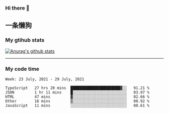 ### Hi there 👋

## 一条懒狗
<!--
**kiss-me-quickly/kiss-me-quickly** is a ✨ _special_ ✨ repository because its `README.md` (this file) appears on your GitHub profile.

Here are some ideas to get you started:

- 🔭 I’m currently working on ...
- 🌱 I’m currently learning ...
- 👯 I’m looking to collaborate on ...
- 🤔 I’m looking for help with ...
- 💬 Ask me about ...
- 📫 How to reach me: ...
- 😄 Pronouns: ...
- ⚡ Fun fact: ...
-->


### My gtihub stats

[![Anurag's github stats](https://github-readme-stats.vercel.app/api?username=kiss-me-quickly)](https://github.com/anuraghazra/github-readme-stats)

***

### My code time

<!--START_SECTION:waka-->
```text
Week: 23 July, 2021 - 29 July, 2021

TypeScript   27 hrs 20 mins  ██████████████████████▓░░   91.21 % 
JSON         1 hr 11 mins    █░░░░░░░░░░░░░░░░░░░░░░░░   03.97 % 
HTML         47 mins         ▓░░░░░░░░░░░░░░░░░░░░░░░░   02.66 % 
Other        16 mins         ▒░░░░░░░░░░░░░░░░░░░░░░░░   00.92 % 
JavaScript   11 mins         ░░░░░░░░░░░░░░░░░░░░░░░░░   00.61 % 
```
<!--END_SECTION:waka-->
